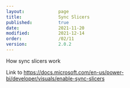 ```yaml
---
layout:             page
title:              Sync Slicers
published:          true
date:               2021-11-20
modified:           2021-12-14
order:              /02/11
version:            2.0.2
---
```

<todo assign="twinkle">How sync slicers work</todo>

<todo assign="twinkle">Link to https://docs.microsoft.com/en-us/power-bi/developer/visuals/enable-sync-slicers</todo>